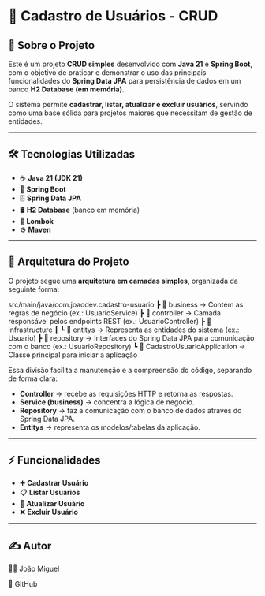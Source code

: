 # 📌 Cadastro de Usuários - CRUD

## 📖 Sobre o Projeto
Este é um projeto **CRUD simples** desenvolvido com **Java 21** e **Spring Boot**, com o objetivo de praticar e demonstrar o uso das principais funcionalidades do **Spring Data JPA** para persistência de dados em um banco **H2 Database (em memória)**.  

O sistema permite **cadastrar, listar, atualizar e excluir usuários**, servindo como uma base sólida para projetos maiores que necessitam de gestão de entidades.

---

## 🛠️ Tecnologias Utilizadas
- ☕ **Java 21 (JDK 21)**
- 🌱 **Spring Boot**
- 🗄️ **Spring Data JPA**
- 🛢️ **H2 Database** (banco em memória)
- 📝 **Lombok**
- ⚙️ **Maven**

---

## 📂 Arquitetura do Projeto
O projeto segue uma **arquitetura em camadas simples**, organizada da seguinte forma:

src/main/java/com.joaodev.cadastro-usuario
┣ 📂 business → Contém as regras de negócio (ex.: UsuarioService)
┣ 📂 controller → Camada responsável pelos endpoints REST (ex.: UsuarioController)
┣ 📂 infrastructure
┃ ┗ 📂 entitys → Representa as entidades do sistema (ex.: Usuario)
┣ 📂 repository → Interfaces do Spring Data JPA para comunicação com o banco (ex.: UsuarioRepository)
┗ 📜 CadastroUsuarioApplication → Classe principal para iniciar a aplicação



Essa divisão facilita a manutenção e a compreensão do código, separando de forma clara:
- **Controller** → recebe as requisições HTTP e retorna as respostas.  
- **Service (business)** → concentra a lógica de negócio.  
- **Repository** → faz a comunicação com o banco de dados através do Spring Data JPA.  
- **Entitys** → representa os modelos/tabelas da aplicação.  



---

## ⚡ Funcionalidades
- ➕ **Cadastrar Usuário**  
- 📋 **Listar Usuários**  
- 🔄 **Atualizar Usuário**  
- ❌ **Excluir Usuário**  

---

## ✍️ Autor

👨‍💻 João Miguel

🔗 GitHub

